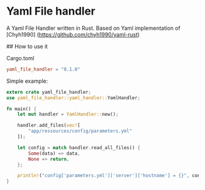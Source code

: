 # Yaml File handler

A Yaml File Handler written in Rust. Based on Yaml implementation of [Chyh1990]
(https://github.com/chyh1990/yaml-rust)

## How to use it

Cargo.toml

```toml
yaml_file_handler = "0.1.0"
```

Simple example:

```rust
extern crate yaml_file_handler;
use yaml_file_handler::yaml_handler::YamlHandler;

fn main() {
    let mut handler = YamlHandler::new();

    handler.add_files(vec![
        "app/ressources/config/parameters.yml"
    ]);

    let config = match handler.read_all_files() {
        Some(data) => data,
        None => return,
    };

    println!("config['parameters.yml']['server']['hostname'] = {}", config["parameters.yml"]["server"]["hostname"].as_str().unwrap());
}

```
